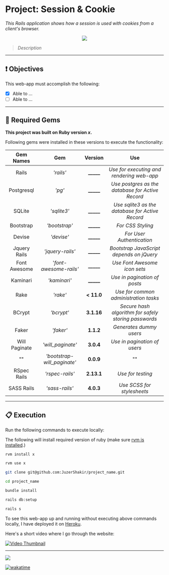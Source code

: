 # Project: Session & Cookie
*This Rails application shows how a session is used with cookies from a client's browser.*

<div align="center">
  <img src="assets/project_logo.png" />
</div>

> *Description*

----

## ❗ Objectives
This web-app must accomplish the following:
- [x] Able to ...
- [ ] Able to ...

----

## 💎 Required Gems

**This project was built on Ruby version *x*.**

Following gems were installed in these versions to execute the functionality:

|  **Gem Names**  |         **Gem**         | **Version** |                      **Use**                     |
| :------------:  |     :------------:      | :---------: |                    :---------:                   |
|      Rails      |        _'rails'_        |  **_____**  |    *Use for executing and rendering web-app*     |
|   Postgresql    |          _'pg'_         |  **_____**  | *Use postgres as the database for Active Record* |
|     SQLite      |        _'sqlite3'_      |  **_____**  | *Use sqlite3 as the database for Active Record*  |
|    Bootstrap    |      _'bootstrap'_      |  **_____**  |                *For CSS Styling*                 |
|     Devise      |       _'devise'_        |  **_____**  |             *For User Authentication*            |
|  Jquery Rails   |     _'jquery-rails'_    |  **_____**  |     *Bootstrap JavaScript depends on jQuery*     |
|   Font Awesome  | '_font-awesome-rails'_  |  **_____**  |             *Use Font Awesome icon sets*         |
|     Kaminari    |       _'kaminari'_      |  **_____**  |             *Use in pagination of posts*         |
|     Rake        |         _'rake'_        | **< 11.0**  |      *Use for common administration tasks*       |
|    BCrypt       |        _'bcrypt'_       |  **3.1.16** | *Secure hash algorithm for safely storing passwords* |
|     Faker       |        _'faker'_        |  **1.1.2**  |               *Generates dummy users*            |
| Will Paginate   |    _'will_paginate'_    |  **3.0.4**  |             *Use in pagination of users*         |
|       ""        | _'bootstrap-will_paginate'_ |  **0.0.9**  |                         ""                       |
|  RSpec Rails    |        _'rspec-rails'_      | **2.13.1**  |                 *Use for testing*                |
|   SASS Rails    |        _'sass-rails'_       |  **4.0.3**  |             *Use SCSS for stylesheets*           |


----

## 📋 Execution

Run the following commands to execute locally:

The following will install required version of ruby (make sure [rvm is installed](https://rvm.io/rvm/install).)
```bash
rvm install x
```
```bash
rvm use x
```
```bash
git clone git@github.com:JuzerShakir/project_name.git
```
```bash
cd project_name
```
```bash
bundle install
```
```bash
rails db:setup
```
```bash
rails s
```

To see this web-app up and running without executing above commands locally,
I have deployed it on [Heroku](https://__name__.herokuapp.com/).

Here's a short video where I go through the website:

[![Video Thumbnail](assets/yt-thumbnail.png)](https://www.youtube.com/watch?v=VIDEO_ID "Project Name")

-----

![](https://visitor-badge-reloaded.herokuapp.com/badge?page_id=juzershakir.repo_name&color=000000&lcolor=000000&style=for-the-badge&logo=Github)

<a href="https://wakatime.com/badge/github/JuzerShakir/repo_name"><img src="https://wakatime.com/badge/github/JuzerShakir/repo_name.svg" alt="wakatime"></a>
